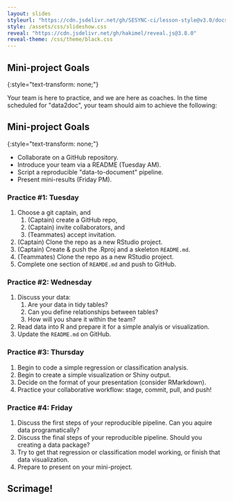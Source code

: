 ```yaml
---
layout: slides
styleurl: "https://cdn.jsdelivr.net/gh/SESYNC-ci/lesson-style@v3.0/docs"
style: /assets/css/slideshow.css
reveal: "https://cdn.jsdelivr.net/gh/hakimel/reveal.js@3.8.0"
reveal-theme: /css/theme/black.css
---
```


<section markdown="block">

## Mini-project Goals
{:style="text-transform: none;"}

Your team is here to practice, and we are here as coaches. In the time
scheduled for "data2doc", your team should aim to achieve the following:

</section>

<section markdown="block">

## Mini-project Goals
{:style="text-transform: none;"}

- Collaborate on a GitHub repository.
- Introduce your team via a README (Tuesday AM).
- Script a reproducible "data-to-document" pipeline.
- Present mini-results (Friday PM).

</section>

<section markdown="block">

### Practice #1: Tuesday

1. Choose a git captain, and
    1. (Captain) create a GitHub repo,
    1. (Captain) invite collaborators, and
    1. (Teammates) accept invitation.
1. (Captain) Clone the repo as a new RStudio project.
1. (Captain) Create & push the .Rproj and a skeleton `README.md`.
1. (Teammates) Clone the repo as a new RStudio project.
1. Complete one section of `REAMDE.md` and push to GitHub.

</section>

<section markdown="block">

### Practice #2: Wednesday

1. Discuss your data:
   1. Are your data in tidy tables?
   1. Can you define relationships between tables?
   1. How will you share it within the team?
1. Read data into R and prepare it for a simple analyis or visualization.
1. Update the `README.md` on GitHub.

</section>

<section markdown="block">

### Practice #3: Thursday

1. Begin to code a simple regression or classification analysis.
1. Begin to create a simple visualization or Shiny output.
1. Decide on the format of your presentation (consider RMarkdown).
1. Practice your collaborative workflow: stage, commit, pull, and push!

</section>

<section markdown="block">

### Practice #4: Friday

1. Discuss the first steps of your reproducible pipeline. Can you aquire data programatically?
1. Discuss the final steps of your reproducible pipeline. Should you creating a data package?
1. Try to get that regression or classification model working, or finish that data visualization.
1. Prepare to present on your mini-project.

</section>

<section markdown="block">

## Scrimage!

</section>

